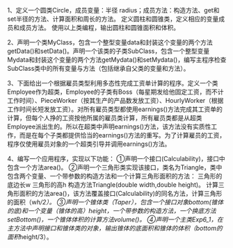 1、定义一个圆类Circle，成员变量：半径 radius；成员方法：构造方法、get和set半径的方法、计算面积和周长的方法。
定义圆柱和圆锥类，定义相应的变量成员和成员方法。
使用以上类编程，输出圆柱和圆锥面积和体积。

2、声明一个类MyClass，包含一个整型变量data和封装这个变量的两个方法getData()和setData()。声明一个该类的子类SubClass，包含一个整型变量Mydata和封装这个变量的两个方法getMydata()和setMydata()，编写主程序检查SubClass类中的所有变量与方法（包括继承自父类的变量和方法）。

3、下面给出一个根据雇员类型利用多态性完成工资单计算的程序。定义一个类Employee作为超类，Employee的子类有Boss（每星期发给他固定工资，而不计工作时间）、PieceWorker（按其生产的产品数发放工资）、HourlyWorker（根据工作时间长短发放工资）。对所有雇员类型都使用earnings()方法完成其工资单的计算，但每个人挣的工资按他所属的雇员类计算，所有雇员类都是从超类Employee派出生的。所以在超类中声明earnings()方法，该方法没有实质性工作，而是在每个子类都提供恰当的earnings()方法的重写。为了计算雇员的工资，程序仅使用雇员对象的一个超类引导并调用earnings()方法。

4、编写一个应用程序，实现以下功能：
①声明一个接口(Calculability)，接口中包含一个方法area()。
②声明一个三角形类实现该接口，类名为Triangle，类中包含两个变量、一个带参数的构造方法和一个计算三角形面积的方法：
三角形的底边长w
三角形的高h
构造方法Triangle(double width,double height)。
计算三角形面积的方法area()，该方法覆盖接口(Calculability)的同名方法，计算三角形的面积（w*h/2）。
③声明一个锥体类（Taper），包含一个接口对象bottom(锥体的底)和一个变量（锥体的高）height，一个带参数的构造方法，一个换底方法setBottom()，一个锥体体积的计算方法volume()。
④声明一个主类Exp6_1，在主方法中声明接口和锥体类的对象，输出锥体的底面积和锥体的体积（bottom的面积*height/3）。
